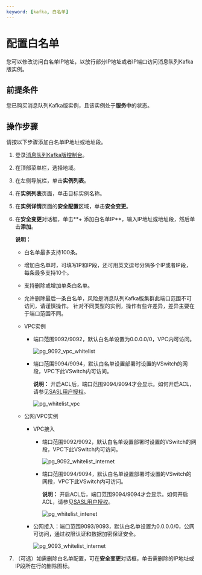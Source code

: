 ```yaml
---
keyword: [kafka, 白名单]
---
```


# 配置白名单

您可以修改访问白名单IP地址，以放行部分IP地址或者IP端口访问消息队列Kafka版实例。

## 前提条件

您已购买消息队列Kafka版实例，且该实例处于**服务中**的状态。

## 操作步骤

请按以下步骤添加白名单IP地址或地址段。

1.  登录[消息队列Kafka版控制台](https://kafka.console.aliyun.com/?spm=a2c4g.11186623.2.22.6bf72638IfKzDm)。

2.  在顶部菜单栏，选择地域。

3.  在左侧导航栏，单击**实例列表**。

4.  在**实例列表**页面，单击目标实例名称。

5.  在**实例详情**页面的**安全配置**区域，单击**安全变更**。

6.  在**安全变更**对话框，单击**+ 添加白名单IP**，输入IP地址或地址段，然后单击**添加**。

    **说明：**

    -   白名单最多支持100条。
    -   增加白名单时，可填写IP和IP段，还可用英文逗号分隔多个IP或者IP段，每条最多支持10个。
    -   支持删除或增加单条白名单。
    -   允许删除最后一条白名单，风险是消息队列Kafka版集群此端口范围不可访问，请谨慎操作。
    针对不同类型的实例，操作有些许差异，差异主要在于端口范围不同。

    -   VPC实例
        -   端口范围9092/9092，默认白名单设置为0.0.0.0/0，VPC内可访问。

            ![pg_9092_vpc_whitelist ](https://static-aliyun-doc.oss-accelerate.aliyuncs.com/assets/img/zh-CN/3506119951/p99676.png)

        -   端口范围9094/9094，默认白名单设置部署时设置的VSwitch的网段，VPC下此VSwitch内可访问。

            **说明：** 开启ACL后，端口范围9094/9094才会显示。如何开启ACL，请参见[SASL用户授权](/cn.zh-CN/权限控制/SASL用户授权.md)。

            ![pg_whitelist_vpc](https://static-aliyun-doc.oss-accelerate.aliyuncs.com/assets/img/zh-CN/3506119951/p99675.png)

    -   公网/VPC实例
        -   VPC接入
            -   端口范围9092/9092，默认白名单设置部署时设置的VSwitch的网段，VPC下此VSwitch内可访问。

                ![pg_9092_whitelist_internet](https://static-aliyun-doc.oss-accelerate.aliyuncs.com/assets/img/zh-CN/3506119951/p99677.png)

            -   端口范围9094/9094，默认白名单设置部署时设置的VSwitch的网段，VPC下此VSwitch内可访问。

                **说明：** 开启ACL后，端口范围9094/9094才会显示。如何开启ACL，请参见[SASL用户授权](/cn.zh-CN/权限控制/SASL用户授权.md)。

                ![pg_whitelist_intenet](https://static-aliyun-doc.oss-accelerate.aliyuncs.com/assets/img/zh-CN/3506119951/p99674.png)

        -   公网接入：端口范围9093/9093，默认白名单设置为0.0.0.0/0，公网可访问，通过权限认证和数据加密保证安全。

            ![pg_9093_whitelist_internet](https://static-aliyun-doc.oss-accelerate.aliyuncs.com/assets/img/zh-CN/3506119951/p99678.png)

7.  （可选）如需删除白名单配置，可在**安全变更**对话框，单击需删除的IP地址或IP段所在行的删除图标。


